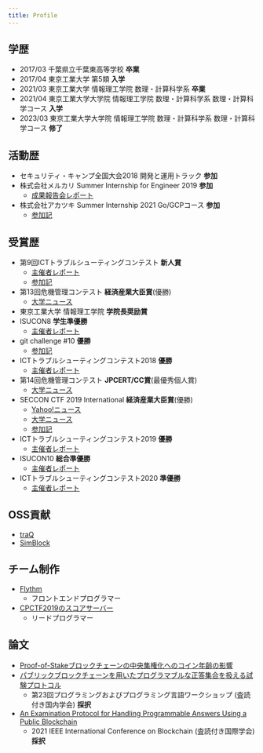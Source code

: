 ```yaml
---
title: Profile
---
```



## 学歴

* 2017/03 千葉県立千葉東高等学校 **卒業**
* 2017/04 東京工業大学 第5類 **入学**
* 2021/03 東京工業大学 情報理工学院 数理・計算科学系 **卒業**
* 2021/04 東京工業大学大学院 情報理工学院 数理・計算科学系 数理・計算科学コース **入学**
* 2023/03 東京工業大学大学院 情報理工学院 数理・計算科学系 数理・計算科学コース **修了**

## 活動歴

* セキュリティ・キャンプ全国大会2018 開発と運用トラック **参加**
* 株式会社メルカリ Summer Internship for Engineer 2019 **参加**
  * [成果報告会レポート](https://engineering.mercari.com/blog/entry/2019-10-24-171152/)
* 株式会社アカツキ Summer Internship 2021 Go/GCPコース **参加**
  * [参加記](https://crimeth.ink/2021/09/20/07/)

## 受賞歴

* 第9回ICTトラブルシューティングコンテスト **新人賞**
  * [主催者レポート](https://icttoracon.net/archives/5833)
  * [参加記](https://trap.jp/post/306/)
* 第13回危機管理コンテスト **経済産業大臣賞**(優勝)
  * [大学ニュース](https://www.titech.ac.jp/news/2018/041693.html)
* 東京工業大学 情報理工学院 **学院長奨励賞**
* ISUCON8 **学生準優勝**
  * [主催者レポート](https://isucon.net/archives/52606851.html)
* git challenge #10 **優勝**
  * [参加記](https://trap.jp/post/631/)
* ICTトラブルシューティングコンテスト2018 **優勝**
  * [主催者レポート](https://icttoracon.net/archives/8038)
* 第14回危機管理コンテスト **JPCERT/CC賞**(最優秀個人賞)
  * [大学ニュース](https://www.titech.ac.jp/news/2019/044532.html)
* SECCON CTF 2019 International **経済産業大臣賞**(優勝)
  * [Yahoo!ニュース](https://news.yahoo.co.jp/articles/1919e9a25a1d0426cc455363ded8b5a3102a9ff0)
  * [大学ニュース](https://www.titech.ac.jp/news/2020/046178.html)
  * [参加記](https://trap.jp/post/977/)
* ICTトラブルシューティングコンテスト2019 **優勝**
  * [主催者レポート](https://icttoracon.net/archives/8515)
* ISUCON10 **総合準優勝**
  * [主催者レポート](https://isucon.net/archives/55076348.html)
* ICTトラブルシューティングコンテスト2020 **準優勝**
  * [主催者レポート](https://icttoracon.net/archives/8751)

## OSS貢献

* [traQ](https://github.com/traPtitech/traQ)
* [SimBlock](https://github.com/dsg-titech/simblock)

## チーム制作

* [Flythm](https://trap.jp/post/693/)
  * フロントエンドプログラマー
* [CPCTF2019のスコアサーバー](https://github.com/azonti/CPCTF2019-scoreserver)
  * リードプログラマー

## 論文

* [Proof-of-Stakeブロックチェーンの中央集権化へのコイン年齢の影響](https://www.ieice.org/ken/paper/20200305Z1vK/)
* [パブリックブロックチェーンを用いたプログラマブルな正答集合を扱える試験プロトコル](https://easychair.org/smart-program/PPL2021/2021-03-11.html#talk:165715)
  * 第23回プログラミングおよびプログラミング言語ワークショップ (査読付き国内学会) **採択**
* [An Examination Protocol for Handling Programmable Answers Using a Public Blockchain](https://doi.org/10.1109/Blockchain53845.2021.00057)
  * 2021 IEEE International Conference on Blockchain (査読付き国際学会) **採択**
